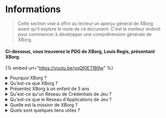 # Informations

> Cette section vise à offrir au lecteur un aperçu général de XBorg avant qu'il explore le reste de ce document. C'est le meilleur endroit pour commencer à développer une compréhension générale de XBorg.

#### Ci-dessous, vous trouverez le PDG de XBorg, Louis Regis, présentant XBorg.

{% embed url="https://youtu.be/yqQf0ETfB9w" %}

<details>

<summary>Pourquoi XBorg ?</summary>

Dans la société d'aujourd'hui, où le temps libre devient de plus en plus abondant, les joueurs passent d'innombrables heures immergés dans des mondes de jeux. Pourtant, les données générées par ces expériences sont souvent sous-évaluées et fragmentées à travers plusieurs jeux. XBorg reconnaît la valeur du temps des joueurs et cherche à rendre leurs données significatives et précieuses.

Le problème des données de joueurs fragmentées est aggravé par le fait que les joueurs ne sont pas toujours récompensés pour leurs contributions au succès d'un jeu. Bien qu'ils soient une partie intégrante de l'écosystème du jeu, les joueurs ne perçoivent souvent pas la valeur générée par leur jeu. Ce problème significatif affecte d'innombrables joueurs et mérite une solution.

</details>

<details>

<summary>Qu'est-ce que XBorg ?</summary>

XBorg révolutionne l'industrie du jeu en donnant aux joueurs le pouvoir de créer leur identité numérique de jeu à travers un réseau de crédentials. Il ouvre la voie à une nouvelle génération d'applications de jeu améliorées et de cas d'utilisation.

Avec le potentiel d'intégrer des dizaines de millions de joueurs dans l'écosystème Web3, XBorg est prêt à transformer l'avenir du jeu tel que nous le connaissons.

XBorg est soutenu par les meilleures marques et investisseurs du Web3 et abrite les joueurs les plus compétitifs dans le jeu Web3.

</details>

<details>

<summary>Présentez XBorg à un enfant de 5 ans</summary>

Salut, petit ! Tu as déjà joué à des jeux sur ta tablette ou ton téléphone ? Eh bien, il y a une chose vraiment cool appelée XBorg qui va rendre ton expérience de jeu encore plus amusante !

XBorg, c'est comme un outil spécial qui t'aide à créer ton propre personnage numérique que tu peux utiliser pour jouer à des jeux. C'est comme créer ton propre super-héros !

Et le meilleur, c'est que ton super-héros te donne des superpouvoirs dans d'autres applications de jeu cool aussi. C'est comme donner des superpouvoirs à chaque joueur de la planète.

XBorg est soutenu par des gens vraiment importants et intelligents qui pensent que ça va changer la façon dont nous jouons aux jeux à l'avenir. Alors prépare-toi, parce que XBorg va être un truc vraiment énorme !

</details>

<details>

<summary>Qu'est-ce qu'un Réseau de Crédentials de Jeu ?</summary>

Le réseau de crédentials est comme un hub de données de jeu personnel pour chaque joueur. Il agrège toutes leurs crédentials de jeu de différents jeux et applications en une seule identité, comme leur performance dans un jeu, les communautés de jeu auxquelles ils appartiennent et le nombre de tournois qu'ils ont gagnés. C'est l'identité numérique des joueurs.

Notre système suit trois types de données utilisateur :

1. Engagement dans l'esport
2. Performance de jeu
3. Activité sociale/de fan

Nous recueillons ces données à partir de plateformes populaires comme Steam, FaceIt, Riot Games, Twitter, Discord et des sources en chaîne.

Techniquement parlant, le Réseau de Crédentials de Jeu utilise les tokens liés à l'âme des joueurs (NFT non transférables) pour stocker leurs métriques de manière sécurisée. Notre agrégateur de données avancé, XBorg, garantit que les joueurs possèdent pleinement leurs données.

Le réseau de crédentials est la pierre angulaire permettant la création d'applications de jeu améliorées et de jeux connectés à l'identité des joueurs.

Imaginez donc le protocole Lens pour le jeu.

</details>

<details>

<summary>Qu'est-ce que le Réseau d'Applications de Jeu ?</summary>

Le réseau d'applications de jeu est une collection d'applications de jeu qui utilisent l'identité numérique d'un joueur. Notre réseau de crédentials peut être utilisé pour créer des applications de jeu plus avancées, comme une plateforme de tournoi qui associe les joueurs en fonction de leur historique, un launchpad GameFi lié à l'âme, ou une application de rencontres pour joueurs qui les associe en fonction de leurs crédentials. Les marques peuvent également utiliser ce réseau pour l'acquisition d'utilisateurs basée sur les données des joueurs. Le réseau d'applications de jeu offre des possibilités infinies pour une expérience de jeu plus personnalisée et agréable.

Nous avons l'intention que l'utilisation du réseau de crédentials soit sans permission pour que tout développeur puisse construire de nouvelles applications cool :)

</details>

<details>

<summary>Quelle est la mission de XBorg ?</summary>

Notre mission chez XBorg est de donner aux joueurs du monde entier les moyens de posséder, de gouverner et de bénéficier d'expériences utilisateur supérieures. Nous croyons fermement que l'avenir du jeu est entre les mains des joueurs, et nous nous engageons à être la plateforme où ils peuvent créer et posséder de nouveaux cas d'utilisation pour l'industrie du jeu.

Chez XBorg, nous donnons la priorité aux besoins de nos joueurs et nous nous efforçons de créer un environnement qui favorise la collaboration, la gouvernance ouverte, la décentralisation et l'innovation. Notre objectif est de construire une communauté mondiale de joueurs qui peuvent prendre en main leurs expériences de jeu, créer leurs applications et contribuer à la croissance de l'industrie.

Nous sommes dédiés à atteindre cela en travaillant étroitement avec nos joueurs pour créer un monde meilleur pour les joueurs partout.

</details>

<details>

<summary>Quels sont quelques liens utiles ?</summary>

* [**Site Web**](https://www.xborg.com)
* [**Twitter**](https://twitter.com/XBorgHQ)
* [**Discord**](https://discord.com/invite/xborg)
* [**YouTube**](https://www.youtube.com/@xborgofficial)
* [**Twitch**](https://www.twitch.tv/xborgofficial)
* [**Medium**](https://medium.com/xborg-official)
* [**Pitch deck**](https://docsend.com/view/5dwn74pn6izud3vb)
* [**GamerBase (App)**](https://gamerbase.gg)
* [**Launchpad**](https://launchpad.xborg.com/)

La première version du livre blanc a été publiée en juillet 2022 mais est actuellement en révision et sera republiée vers le deuxième trimestre de 2023.

</details>